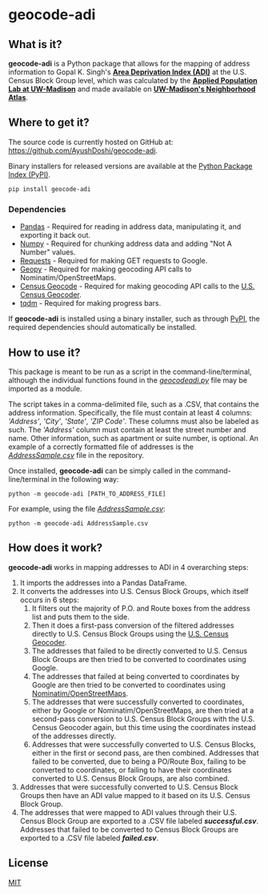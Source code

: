# geocode-adi

## What is it?

**geocode-adi** is a Python package that allows for the mapping of address information to Gopal K. Singh's 
[**Area Deprivation Index (ADI)**][adi-paper] at the U.S. Census Block Group level, which was calculated by the 
[**Applied Population Lab at UW-Madison**][pop-lab] and made available on 
[**UW-Madison's Neighborhood Atlas**][neigh-atlas].

## Where to get it?
The source code is currently hosted on GitHub at:
https://github.com/AyushDoshi/geocode-adi.

Binary installers for released versions are available at the 
[Python Package Index (PyPI)][geocode-adi-pypi].
```
pip install geocode-adi
```

### Dependencies
- [Pandas](https://pandas.pydata.org/) - Required for reading in address data, manipulating it, and exporting it back 
out.
- [Numpy](https://www.numpy.org) - Required for chunking address data and adding "Not A Number" values.
- [Requests](https://requests.readthedocs.io) - Required for making GET requests to Google.
- [Geopy](https://geopy.readthedocs.io) - Required for making geocoding API calls to Nominatim/OpenStreetMaps.
- [Census Geocode](https://github.com/fitnr/censusgeocode) - Required for making geocoding API calls to the 
[U.S. Census Geocoder][us-geocoder].
- [tqdm](https://tqdm.github.io/) - Required for making progress bars.

If **geocode-adi** is installed using a binary installer, such as through [PyPI][geocode-adi-pypi], the required 
dependencies should automatically be installed.

## How to use it?
This package is meant to be run as a script in the command-line/terminal, although the individual functions found in the
[*geocodeadi.py*](geocode-adi/geocodeadi.py) file may be imported as a module.

The script takes in a comma-delimited file, such as a .CSV, that contains the address information. Specifically, the 
file must contain at least 4 columns: *'Address'*, *'City'*, *'State'*, *'ZIP Code'*. These columns must also be 
labeled as such. The *'Address'* column must contain at least the street number and name. Other information, such as 
apartment or suite number, is optional. An example of a correctly formatted file of addresses is the
[*AddressSample.csv*](AddressSample.csv) file in the repository.

Once installed, **geocode-adi** can be simply called in the command-line/terminal in the following way:
```
python -m geocode-adi [PATH_TO_ADDRESS_FILE]
```
For example, using the file [*AddressSample.csv*](AddressSample.csv):
```
python -m geocode-adi AddressSample.csv
```
## How does it work?

**geocode-adi** works in mapping addresses to ADI in 4 overarching steps:
1. It imports the addresses into a Pandas DataFrame.
2. It converts the addresses into U.S. Census Block Groups, which itself occurs in 6 steps:
    1. It filters out the majority of P.O. and Route boxes from the address list and puts them to the side.
    2. Then it does a first-pass conversion of the filtered addresses directly to U.S. Census Block Groups using the 
    [U.S. Census Geocoder][us-geocoder].
    3. The addresses that failed to be directly converted to U.S. Census Block Groups are then tried to be converted to 
    coordinates using Google.
    4. The addresses that failed at being converted to coordinates by Google are then tried to be converted to 
    coordinates using [Nominatim/OpenStreetMaps](https://nominatim.org/).
    5. The addresses that were successfully converted to coordinates, either by Google or Nominatim/OpenStreetMaps, are 
    then tried at a second-pass conversion to U.S. Census Block Groups with the U.S. Census Geocoder again, but this 
    time using the coordinates instead of the addresses directly.
    6. Addresses that were successfully converted to U.S. Census Blocks, either in the first or second pass, are then 
    combined. Addresses that failed to be converted, due to being a PO/Route Box, failing to be converted to 
    coordinates, or failing to have their coordinates converted to U.S. Census Block Groups, are also combined.
3. Addresses that were successfully converted to U.S. Census Block Groups then have an ADI value mapped to it based on 
its U.S. Census Block Group.
4. The addresses that were mapped to ADI values through their U.S. Census Block Group are exported to a .CSV file 
labeled ***successful.csv***. Addresses that failed to be converted to Census Block Groups are exported to a .CSV file 
labeled ***failed.csv***.

## License
[MIT](LICENSE)

[adi-paper]: https://www.ncbi.nlm.nih.gov/pmc/articles/PMC1447923/
[neigh-atlas]: https://www.neighborhoodatlas.medicine.wisc.edu/
[geocode-adi-pypi]: https://pypi.org/project/geocode-adi
[pop-lab]: https://apl.wisc.edu/
[us-geocoder]: https://geocoding.geo.census.gov/
[geocode-adi-pypi]: https://pypi.org/project/geocode-adi/